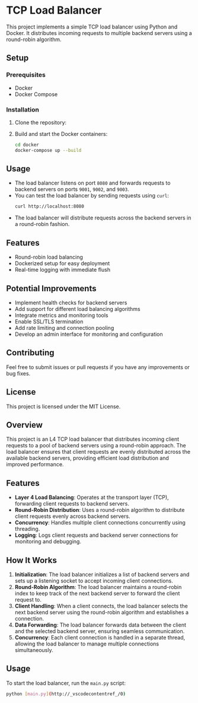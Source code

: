 # TCP Load Balancer

This project implements a simple TCP load balancer using Python and Docker. It distributes incoming requests to multiple backend servers using a round-robin algorithm.

## Setup

### Prerequisites
- Docker
- Docker Compose

### Installation
1. Clone the repository:

2. Build and start the Docker containers:
   ```bash
   cd docker
   docker-compose up --build
   ```

## Usage

- The load balancer listens on port `8080` and forwards requests to backend servers on ports `9001`, `9002`, and `9003`.
- You can test the load balancer by sending requests using `curl`:
  ```bash
  curl http://localhost:8080
  ```
- The load balancer will distribute requests across the backend servers in a round-robin fashion.

## Features
- Round-robin load balancing
- Dockerized setup for easy deployment
- Real-time logging with immediate flush

## Potential Improvements
- Implement health checks for backend servers
- Add support for different load balancing algorithms
- Integrate metrics and monitoring tools
- Enable SSL/TLS termination
- Add rate limiting and connection pooling
- Develop an admin interface for monitoring and configuration

## Contributing
Feel free to submit issues or pull requests if you have any improvements or bug fixes.

## License
This project is licensed under the MIT License.

## Overview

This project is an L4 TCP load balancer that distributes incoming client requests to a pool of backend servers using a round-robin approach. The load balancer ensures that client requests are evenly distributed across the available backend servers, providing efficient load distribution and improved performance.

## Features

- **Layer 4 Load Balancing**: Operates at the transport layer (TCP), forwarding client requests to backend servers.
- **Round-Robin Distribution**: Uses a round-robin algorithm to distribute client requests evenly across backend servers.
- **Concurrency**: Handles multiple client connections concurrently using threading.
- **Logging**: Logs client requests and backend server connections for monitoring and debugging.

## How It Works

1. **Initialization**: The load balancer initializes a list of backend servers and sets up a listening socket to accept incoming client connections.
2. **Round-Robin Algorithm**: The load balancer maintains a round-robin index to keep track of the next backend server to forward the client request to.
3. **Client Handling**: When a client connects, the load balancer selects the next backend server using the round-robin algorithm and establishes a connection.
4. **Data Forwarding**: The load balancer forwards data between the client and the selected backend server, ensuring seamless communication.
5. **Concurrency**: Each client connection is handled in a separate thread, allowing the load balancer to manage multiple connections simultaneously.

## Usage

To start the load balancer, run the `main.py` script:

```sh
python [main.py](http://_vscodecontentref_/0)
